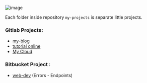 ![image](cute_girl.png)

Each folder inside repository `my-projects` is separate little projects.

### Gitlab Projects:
* [my-blog](https://gitlab.com/Schedule93/my-blog)
* [tutorial online](https://gitlab.com/Schedule93/tutorial-online)
* [My Cloud](#)

### Bitbucket Project :
* [web-dev](https://bitbucket.org/workspace-nicolai-cushnir/web-dev/src/master/) (Errors - Endpoints)
